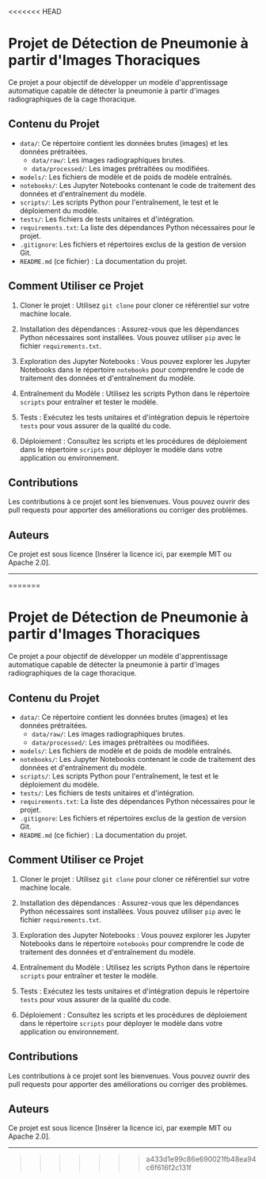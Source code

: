 <<<<<<< HEAD
# Projet de Détection de Pneumonie à partir d'Images Thoraciques

Ce projet a pour objectif de développer un modèle d'apprentissage automatique capable de détecter la pneumonie à partir d'images radiographiques de la cage thoracique.

## Contenu du Projet

- `data/`: Ce répertoire contient les données brutes (images) et les données prétraitées.
  - `data/raw/`: Les images radiographiques brutes.
  - `data/processed/`: Les images prétraitées ou modifiées.
- `models/`: Les fichiers de modèle et de poids de modèle entraînés.
- `notebooks/`: Les Jupyter Notebooks contenant le code de traitement des données et d'entraînement du modèle.
- `scripts/`: Les scripts Python pour l'entraînement, le test et le déploiement du modèle.
- `tests/`: Les fichiers de tests unitaires et d'intégration.
- `requirements.txt`: La liste des dépendances Python nécessaires pour le projet.
- `.gitignore`: Les fichiers et répertoires exclus de la gestion de version Git.
- `README.md` (ce fichier) : La documentation du projet.

## Comment Utiliser ce Projet

1. Cloner le projet : Utilisez `git clone` pour cloner ce référentiel sur votre machine locale.

2. Installation des dépendances : Assurez-vous que les dépendances Python nécessaires sont installées. Vous pouvez utiliser `pip` avec le fichier `requirements.txt`.

3. Exploration des Jupyter Notebooks : Vous pouvez explorer les Jupyter Notebooks dans le répertoire `notebooks` pour comprendre le code de traitement des données et d'entraînement du modèle.

4. Entraînement du Modèle : Utilisez les scripts Python dans le répertoire `scripts` pour entraîner et tester le modèle.

5. Tests : Exécutez les tests unitaires et d'intégration depuis le répertoire `tests` pour vous assurer de la qualité du code.

6. Déploiement : Consultez les scripts et les procédures de déploiement dans le répertoire `scripts` pour déployer le modèle dans votre application ou environnement.

## Contributions

Les contributions à ce projet sont les bienvenues. Vous pouvez ouvrir des pull requests pour apporter des améliorations ou corriger des problèmes.

## Auteurs


Ce projet est sous licence [Insérer la licence ici, par exemple MIT ou Apache 2.0].

---
=======
# Projet de Détection de Pneumonie à partir d'Images Thoraciques

Ce projet a pour objectif de développer un modèle d'apprentissage automatique capable de détecter la pneumonie à partir d'images radiographiques de la cage thoracique.

## Contenu du Projet

- `data/`: Ce répertoire contient les données brutes (images) et les données prétraitées.
  - `data/raw/`: Les images radiographiques brutes.
  - `data/processed/`: Les images prétraitées ou modifiées.
- `models/`: Les fichiers de modèle et de poids de modèle entraînés.
- `notebooks/`: Les Jupyter Notebooks contenant le code de traitement des données et d'entraînement du modèle.
- `scripts/`: Les scripts Python pour l'entraînement, le test et le déploiement du modèle.
- `tests/`: Les fichiers de tests unitaires et d'intégration.
- `requirements.txt`: La liste des dépendances Python nécessaires pour le projet.
- `.gitignore`: Les fichiers et répertoires exclus de la gestion de version Git.
- `README.md` (ce fichier) : La documentation du projet.

## Comment Utiliser ce Projet

1. Cloner le projet : Utilisez `git clone` pour cloner ce référentiel sur votre machine locale.

2. Installation des dépendances : Assurez-vous que les dépendances Python nécessaires sont installées. Vous pouvez utiliser `pip` avec le fichier `requirements.txt`.

3. Exploration des Jupyter Notebooks : Vous pouvez explorer les Jupyter Notebooks dans le répertoire `notebooks` pour comprendre le code de traitement des données et d'entraînement du modèle.

4. Entraînement du Modèle : Utilisez les scripts Python dans le répertoire `scripts` pour entraîner et tester le modèle.

5. Tests : Exécutez les tests unitaires et d'intégration depuis le répertoire `tests` pour vous assurer de la qualité du code.

6. Déploiement : Consultez les scripts et les procédures de déploiement dans le répertoire `scripts` pour déployer le modèle dans votre application ou environnement.

## Contributions

Les contributions à ce projet sont les bienvenues. Vous pouvez ouvrir des pull requests pour apporter des améliorations ou corriger des problèmes.

## Auteurs


Ce projet est sous licence [Insérer la licence ici, par exemple MIT ou Apache 2.0].

---
>>>>>>> a433d1e99c86e690021fb48ea94c6f616f2c131f
